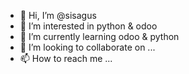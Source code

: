 - 👋 Hi, I’m @sisagus
- 👀 I’m interested in python & odoo
- 🌱 I’m currently learning odoo & python
- 💞️ I’m looking to collaborate on ...
- 📫 How to reach me ...

<!---
sisagus/sisagus is a ✨ ... ✨ repository because its `README.md` (this file) appears on your GitHub profile.
You can click the Preview link to take a look at your changes.
--->
